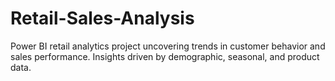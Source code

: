# Retail-Sales-Analysis
Power BI retail analytics project uncovering trends in customer behavior and sales performance. Insights driven by demographic, seasonal, and product data.
